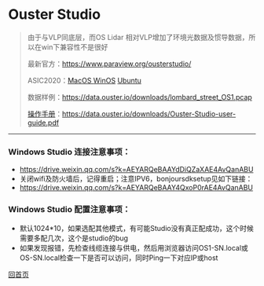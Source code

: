 # Ouster Studio

> 由于与VLP同底层，而OS Lidar 相对VLP增加了环境光数据及惯导数据，所以在win下兼容性不是很好
>
> 最新官方：https://www.paraview.org/ousterstudio/
>
> ASIC2020：[MacOS ](https://go.ouster.io/cs/c/?cta_guid=26e57f70-7887-41fb-92fb-6d4ce8406c3c&placement_guid=e2831fd8-41b2-4f3c-9a75-b1a6113bd8d1&portal_id=5054152&canon=https%3A%2F%2Fgo.ouster.io%2Fbeta-program%2Fbeta-10%2F&redirect_url=APefjpHDHsHlzz3_Zsd22UV4wEZu-TuoBroCASTmFZ9KqW4aoQjrBm-Qcik71tYsxnzo9fNt_x7yW_keRuxOuLKaAiJp_jnGAZPuOQeLOUsaEFuh8VtZIUDH0qP9xsA5ou28fOusBB0wKFUjVxqLSlKgP6bZJq2_IZYSyZka1a3uu6QGKyB6URiCENanyDzI01Fm_8JfWxeUYzLeeSvgwu6Q87_eX5sBrt4nb2hw-X67dyfcd9pc-7M84tdw9II6H3HRrsqJV0BU9eQv_AgTKUTAg-schAk_ltoMwTNLZgm2yAc9Bwn5zoQ&click=0a87edf3-fdb8-4502-96d1-7d3012f26144&hsutk=f7f9fa89a9b3a83930a447116d9a1796&signature=AAH58kHbCTNazX22OhJ70rmBBdw9ZWkHOA&pageId=29569243223&__hstc=82216777.f7f9fa89a9b3a83930a447116d9a1796.1589280439546.1590573594493.1590658690686.3&__hssc=82216777.1.1590658690686&__hsfp=1824881308&contentType=landing-page)   [WinOS](https://go.ouster.io/cs/c/?cta_guid=5e88c520-fffb-4f0f-9180-6e50501ac488&placement_guid=d78de00b-67bd-435c-a84a-6448f457b700&portal_id=5054152&canon=https%3A%2F%2Fgo.ouster.io%2Fbeta-program%2Fbeta-10%2F&redirect_url=APefjpHudWIxuGrLsrRUtmbX6u9lmSlhFOqH6F8PzfitJKAqrZ3iAbSkYlcw1SQvEzV9KmLlxDSp4SLoEDOndWQ9r5rO1U4kIG_h3nJNnjcBlbCR_WeZvSK2J_9TcHMONfzoSkUoiAglXEgcVM72pZiGOGGO8UnmTzcFzNu4a-h9TqQ6-b1vW4jl6hMTll0eFP5UJBemNIAbTcIW-zJfxGiSeuXygk9GfqRZeU_fmlKrTOgvV_jZYn2aJuWUpZTS6juGrcb4YElL-OMDFu9S9ZqD-ghQaNf005giKj39n5Ztj6y1Vd4Puvk&click=d7dd13a8-21d3-431d-adc9-887a9ff860d3&hsutk=f7f9fa89a9b3a83930a447116d9a1796&signature=AAH58kEO4Iy5xfKR5LRDSBt2V048vblNiA&pageId=29569243223&__hstc=82216777.f7f9fa89a9b3a83930a447116d9a1796.1589280439546.1590573594493.1590658690686.3&__hssc=82216777.1.1590658690686&__hsfp=1824881308&contentType=landing-page)    [Ubuntu](https://go.ouster.io/cs/c/?cta_guid=0f9f9655-ef2e-4cb0-821b-922e2be5ab39&placement_guid=fd9a882f-9b41-43e1-a3e1-504ea938fb2b&portal_id=5054152&canon=https%3A%2F%2Fgo.ouster.io%2Fbeta-program%2Fbeta-10%2F&redirect_url=APefjpEJH5nXPdJ_wfSX4jVymLXJ4hDM2h1qYMInuchLv_DeIi8kw8h2lNrqUVFtsQpDMpE4w8LP_j594rm20RlO3aznqey1IJIKLPJd1O_vx2waV9tyqQOQ2laplQlPM49JrbiQ9zW23uSqakZGUH9kEGQLtY-598s0LkdYiZJU-vt1UcCVG_2jp4MRFh4Kx-mKcodVxwigosRGa5f5Vh9jJlfWcfgbSIc9IR3x6RTanboqJqtbLboaPXwsS8fgq49ZeKe3DNKXe-grzh8clb8LRLFuHvKrFNzbM0Njukvz9yaxPnSL6IHQ60mo9YhyJE9PD2q2lSYK&click=9232f9c0-2b8c-43b0-a675-14555df20bfe&hsutk=f7f9fa89a9b3a83930a447116d9a1796&signature=AAH58kEB_HMCr4LDgFToV_nxqh6SWuInIA&pageId=29569243223&__hstc=82216777.f7f9fa89a9b3a83930a447116d9a1796.1589280439546.1590573594493.1590658690686.3&__hssc=82216777.1.1590658690686&__hsfp=1824881308&contentType=landing-page)
>
> 数据样例：https://data.ouster.io/downloads/lombard_street_OS1.pcap
>
> [操作手册](https://ouster.atlassian.net/wiki/spaces/SUPPORT/pages/924090373?atlOrigin=eyJpIjoiNTk4MWFjMjk3MzgxNGRlNzg0NjI5Njc0OGY3ODkwN2IiLCJwIjoiYyJ9)：https://data.ouster.io/downloads/Ouster-Studio-user-guide.pdf

---
### Windows Studio 连接注意事项：

- https://drive.weixin.qq.com/s?k=AEYARQeBAAYdDiQZaXAE4AvQanABU
- 关闭wifi及防火墙后，记得重启；注意IPV6，bonjoursdksetup见如下链接：
- https://drive.weixin.qq.com/s?k=AEYARQeBAAY4QxoP0rAE4AvQanABU

### Windows Studio 配置注意事项：

- 默认1024*10，如果选配其他模式，有可能Studio没有真正配成功，这个时候需要多配几次，这个是studio的bug
- 如果发现报错，先检查线缆连接与供电，然后用浏览器访问OS1-SN.local或OS-SN.local检查一下是否可以访问，同时Ping一下对应IP或host

[回首页](README)